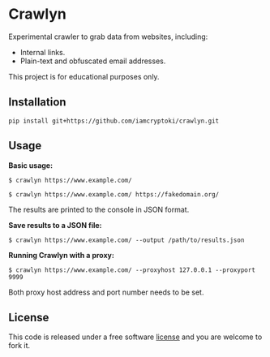 # Crawlyn

Experimental crawler to grab data from websites, including:

* Internal links.
* Plain-text and obfuscated email addresses.

This project is for educational purposes only.

## Installation

``pip install git+https://github.com/iamcryptoki/crawlyn.git``

## Usage

**Basic usage:**

``$ crawlyn https://www.example.com/``

``$ crawlyn https://www.example.com/ https://fakedomain.org/``

The results are printed to the console in JSON format.

**Save results to a JSON file:**

``$ crawlyn https://www.example.com/ --output /path/to/results.json``

**Running Crawlyn with a proxy:**

``$ crawlyn https://www.example.com/ --proxyhost 127.0.0.1 --proxyport 9999``

Both proxy host address and port number needs to be set.

## License

This code is released under a free software [license](LICENSE.txt) and you are welcome to fork it.
